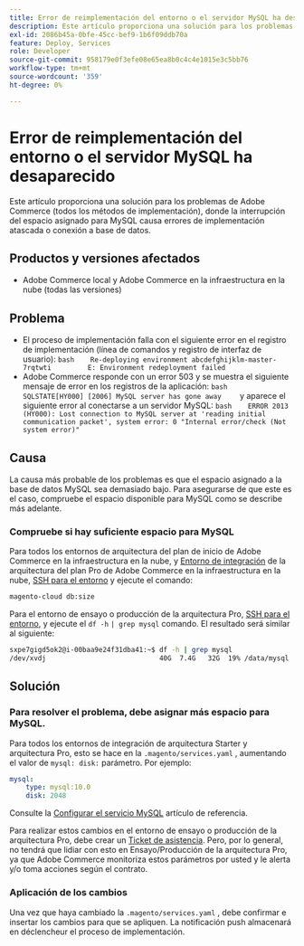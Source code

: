```yaml
---
title: Error de reimplementación del entorno o el servidor MySQL ha desaparecido
description: Este artículo proporciona una solución para los problemas de Adobe Commerce (todos los métodos de implementación), donde la interrupción del espacio asignado para MySQL causa errores de implementación atascada o conexión a base de datos.
exl-id: 2086b45a-0bfe-45cc-bef9-1b6f09ddb70a
feature: Deploy, Services
role: Developer
source-git-commit: 958179e0f3efe08e65ea8b0c4c4e1015e3c5bb76
workflow-type: tm+mt
source-wordcount: '359'
ht-degree: 0%

---
```


# Error de reimplementación del entorno o el servidor MySQL ha desaparecido

Este artículo proporciona una solución para los problemas de Adobe Commerce (todos los métodos de implementación), donde la interrupción del espacio asignado para MySQL causa errores de implementación atascada o conexión a base de datos.

## Productos y versiones afectados

* Adobe Commerce local y Adobe Commerce en la infraestructura en la nube (todas las versiones)

## Problema

* El proceso de implementación falla con el siguiente error en el registro de implementación (línea de comandos y registro de interfaz de usuario):  ```bash    Re-deploying environment abcdefghijklm-master-7rqtwti         E: Environment redeployment failed    ```
* Adobe Commerce responde con un error 503 y se muestra el siguiente mensaje de error en los registros de la aplicación:    ```bash    SQLSTATE[HY000] [2006] MySQL server has gone away    ```    y aparece el siguiente error al conectarse a un servidor MySQL:    ```bash    ERROR 2013 (HY000): Lost connection to MySQL server at 'reading initial communication packet', system error: 0 "Internal error/check (Not system error)"    ```

## Causa

La causa más probable de los problemas es que el espacio asignado a la base de datos MySQL sea demasiado bajo. Para asegurarse de que este es el caso, compruebe el espacio disponible para MySQL como se describe más adelante.

### Compruebe si hay suficiente espacio para MySQL

Para todos los entornos de arquitectura del plan de inicio de Adobe Commerce en la infraestructura en la nube, y [Entorno de integración](/help/announcements/adobe-commerce-announcements/integration-environment-enhancement-request-pro-and-starter.md) de la arquitectura del plan Pro de Adobe Commerce en la infraestructura en la nube, [SSH para el entorno](https://experienceleague.adobe.com/docs/commerce-cloud-service/user-guide/develop/secure-connections.html) y ejecute el comando:

```bash
magento-cloud db:size
```

Para el entorno de ensayo o producción de la arquitectura Pro, [SSH para el entorno](https://experienceleague.adobe.com/docs/commerce-cloud-service/user-guide/develop/secure-connections.html), y ejecute el `df -h`   `| grep mysql` comando. El resultado será similar al siguiente:

```bash
sxpe7gigd5ok2@i-00baa9e24f31dba41:~$ df -h | grep mysql
/dev/xvdj                            40G  7.4G   32G  19% /data/mysql
```

## Solución

### Para resolver el problema, debe asignar más espacio para MySQL.

Para todos los entornos de integración de arquitectura Starter y arquitectura Pro, esto se hace en la `.magento/services.yaml` , aumentando el valor de `mysql: disk:` parámetro. Por ejemplo:

```yaml
mysql:
    type: mysql:10.0
    disk: 2048
```

Consulte la [Configurar el servicio MySQL](https://experienceleague.adobe.com/docs/commerce-cloud-service/user-guide/configure/service/mysql.html) artículo de referencia.

Para realizar estos cambios en el entorno de ensayo o producción de la arquitectura Pro, debe crear un [Ticket de asistencia](https://support.magento.com). Pero, por lo general, no tendrá que lidiar con esto en Ensayo/Producción de la arquitectura Pro, ya que Adobe Commerce monitoriza estos parámetros por usted y le alerta y/o toma acciones según el contrato.

### Aplicación de los cambios

Una vez que haya cambiado la `.magento/services.yaml` , debe confirmar e insertar los cambios para que se apliquen. La notificación push almacenará en déclencheur el proceso de implementación.

